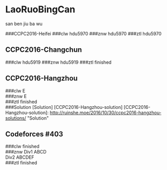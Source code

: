 # LaoRuoBingCan
san ben jiu ba wu

###CCPC2016-Heifei
###clw
hdu5970
###znw
hdu5970
###ztl
hdu5970

## CCPC2016-Changchun
###clw
hdu5919
###znw
hdu5919
###ztl
finished

## CCPC2016-Hangzhou
###clw
E  
###znw
E  
###ztl
finished  
###Solution
[Solution] [CCPC2016-Hangzhou-solution]
[CCPC2016-Hangzhou-solution]: http://ruinshe.moe/2016/10/30/ccpc2016-hangzhou-solutions/  "Solution"

## Codeforces #403 
###clw
finished  
###znw
Div1 ABCD  
Div2 ABCDEF  
###ztl
finished
